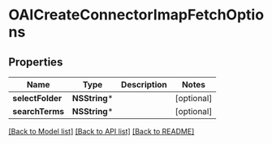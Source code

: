 # OAICreateConnectorImapFetchOptions

## Properties
Name | Type | Description | Notes
------------ | ------------- | ------------- | -------------
**selectFolder** | **NSString*** |  | [optional] 
**searchTerms** | **NSString*** |  | [optional] 

[[Back to Model list]](../README#documentation-for-models) [[Back to API list]](../README#documentation-for-api-endpoints) [[Back to README]](../README)


